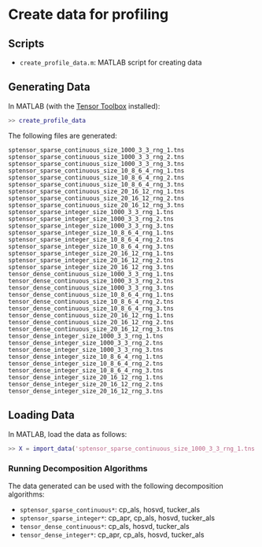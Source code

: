 # Create data for profiling

## Scripts

- `create_profile_data.m`: MATLAB script for creating data

## Generating Data

In MATLAB (with the [Tensor Toolbox](https://www.tensortoolbox.org/) installed):

```matlab
>> create_profile_data
```

The following files are generated:
```
sptensor_sparse_continuous_size_1000_3_3_rng_1.tns
sptensor_sparse_continuous_size_1000_3_3_rng_2.tns
sptensor_sparse_continuous_size_1000_3_3_rng_3.tns
sptensor_sparse_continuous_size_10_8_6_4_rng_1.tns
sptensor_sparse_continuous_size_10_8_6_4_rng_2.tns
sptensor_sparse_continuous_size_10_8_6_4_rng_3.tns
sptensor_sparse_continuous_size_20_16_12_rng_1.tns
sptensor_sparse_continuous_size_20_16_12_rng_2.tns
sptensor_sparse_continuous_size_20_16_12_rng_3.tns
sptensor_sparse_integer_size_1000_3_3_rng_1.tns
sptensor_sparse_integer_size_1000_3_3_rng_2.tns
sptensor_sparse_integer_size_1000_3_3_rng_3.tns
sptensor_sparse_integer_size_10_8_6_4_rng_1.tns
sptensor_sparse_integer_size_10_8_6_4_rng_2.tns
sptensor_sparse_integer_size_10_8_6_4_rng_3.tns
sptensor_sparse_integer_size_20_16_12_rng_1.tns
sptensor_sparse_integer_size_20_16_12_rng_2.tns
sptensor_sparse_integer_size_20_16_12_rng_3.tns
tensor_dense_continuous_size_1000_3_3_rng_1.tns
tensor_dense_continuous_size_1000_3_3_rng_2.tns
tensor_dense_continuous_size_1000_3_3_rng_3.tns
tensor_dense_continuous_size_10_8_6_4_rng_1.tns
tensor_dense_continuous_size_10_8_6_4_rng_2.tns
tensor_dense_continuous_size_10_8_6_4_rng_3.tns
tensor_dense_continuous_size_20_16_12_rng_1.tns
tensor_dense_continuous_size_20_16_12_rng_2.tns
tensor_dense_continuous_size_20_16_12_rng_3.tns
tensor_dense_integer_size_1000_3_3_rng_1.tns
tensor_dense_integer_size_1000_3_3_rng_2.tns
tensor_dense_integer_size_1000_3_3_rng_3.tns
tensor_dense_integer_size_10_8_6_4_rng_1.tns
tensor_dense_integer_size_10_8_6_4_rng_2.tns
tensor_dense_integer_size_10_8_6_4_rng_3.tns
tensor_dense_integer_size_20_16_12_rng_1.tns
tensor_dense_integer_size_20_16_12_rng_2.tns
tensor_dense_integer_size_20_16_12_rng_3.tns
```

## Loading Data

In MATLAB, load the data as follows:

```matlab
>> X = import_data('sptensor_sparse_continuous_size_1000_3_3_rng_1.tns');
```

### Running Decomposition Algorithms

The data generated can be used with the following decomposition algorithms:

- `sptensor_sparse_continuous*`: cp_als, hosvd, tucker_als
- `sptensor_sparse_integer*`: cp_apr, cp_als, hosvd, tucker_als
- `tensor_dense_continuous*`: cp_als, hosvd, tucker_als
- `tensor_dense_integer*`: cp_apr, cp_als, hosvd, tucker_als
